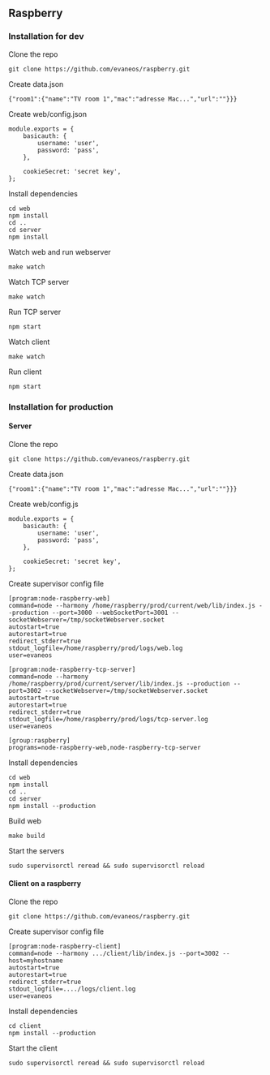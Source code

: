 ## Raspberry

### Installation for dev

Clone the repo

```
git clone https://github.com/evaneos/raspberry.git
```

Create data.json

```
{"room1":{"name":"TV room 1","mac":"adresse Mac...","url":""}}}
```

Create web/config.json

```
module.exports = {
    basicauth: {
        username: 'user',
        password: 'pass',
    },

    cookieSecret: 'secret key',
};
```


Install dependencies

```
cd web
npm install
cd ..
cd server
npm install
```

Watch web and run webserver

```
make watch
```

Watch TCP server

```
make watch
```

Run TCP server

```
npm start
```


Watch client

```
make watch
```

Run client

```
npm start
```

### Installation for production

#### Server

Clone the repo

```
git clone https://github.com/evaneos/raspberry.git
```

Create data.json

```
{"room1":{"name":"TV room 1","mac":"adresse Mac...","url":""}}}
```

Create web/config.js

```
module.exports = {
    basicauth: {
        username: 'user',
        password: 'pass',
    },

    cookieSecret: 'secret key',
};
```

Create supervisor config file

```
[program:node-raspberry-web]
command=node --harmony /home/raspberry/prod/current/web/lib/index.js --production --port=3000 --webSocketPort=3001 --socketWebserver=/tmp/socketWebserver.socket
autostart=true
autorestart=true
redirect_stderr=true
stdout_logfile=/home/raspberry/prod/logs/web.log
user=evaneos

[program:node-raspberry-tcp-server]
command=node --harmony /home/raspberry/prod/current/server/lib/index.js --production --port=3002 --socketWebserver=/tmp/socketWebserver.socket
autostart=true
autorestart=true
redirect_stderr=true
stdout_logfile=/home/raspberry/prod/logs/tcp-server.log
user=evaneos

[group:raspberry]
programs=node-raspberry-web,node-raspberry-tcp-server
```

Install dependencies

```
cd web
npm install
cd ..
cd server
npm install --production
```

Build web

```
make build
```

Start the servers

```
sudo supervisorctl reread && sudo supervisorctl reload
```

#### Client on a raspberry

Clone the repo

```
git clone https://github.com/evaneos/raspberry.git
```

Create supervisor config file

```
[program:node-raspberry-client]
command=node --harmony .../client/lib/index.js --port=3002 --host=myhostname
autostart=true
autorestart=true
redirect_stderr=true
stdout_logfile=..../logs/client.log
user=evaneos
```

Install dependencies

```
cd client
npm install --production
```

Start the client

```
sudo supervisorctl reread && sudo supervisorctl reload
```
